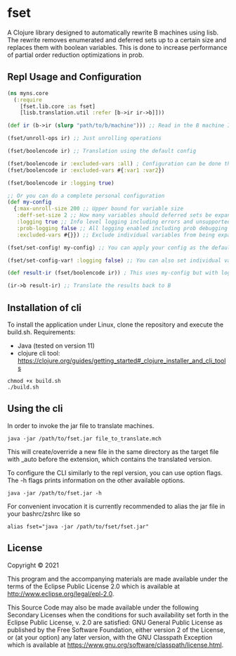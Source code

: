 # fset

A Clojure library designed to automatically rewrite B machines using lisb.
The rewrite removes enumerated and deferred sets up to a certain size and replaces them with boolean variables.
This is done to increase performance of partial order reduction optimizations in prob.

## Repl Usage and Configuration

``` clojure
(ns myns.core
  (:require
    [fset.lib.core :as fset]
    [lisb.translation.util :refer [b->ir ir->b]]))

(def ir (b->ir (slurp "path/to/b/machine"))) ;; Read in the B machine IR from a file

(fset/unroll-ops ir) ;; Just unrolling operations

(fset/boolencode ir) ;; Translation using the default config

(fset/boolencode ir :excluded-vars :all) ; Configuration can be done through kwargs
(fset/boolencode ir :excluded-vars #{:var1 :var2})

(fset/boolencode ir :logging true)

;; Or you can do a complete personal configuration
(def my-config
  {:max-unroll-size 200 ;; Upper bound for variable size
   :deff-set-size 2 ;; How many variables should deferred sets be expanded to?
   :logging true ;; Info level logging including errors and unsupported expressions
   :prob-logging false ;; All logging enabled including prob debugging
   :excluded-vars #{}}) ;; Exclude individual variables from being expanded

(fset/set-config! my-config) ;; You can apply your config as the default for the session

(fset/set-config-var! :logging false) ;; You can also set individual vars like that

(def result-ir (fset/boolencode ir)) ; This uses my-config but with logging set to false

(ir->b result-ir) ;; Translate the results back to B

```

## Installation of cli

To install the application under Linux, clone the repository and execute the build.sh.
Requirements:
 - Java (tested on version 11)
 - clojure cli tool: https://clojure.org/guides/getting_started#_clojure_installer_and_cli_tools

```
chmod +x build.sh
./build.sh
```

## Using the cli

In order to invoke the jar file to translate machines.
```
java -jar /path/to/fset.jar file_to_translate.mch
```
This will create/override a new file in the same directory as the target file with _auto before the extension,
which contains the translated version.

To configure the CLI similarly to the repl version, you can use option flags.
The -h flags prints information on the other available options.

```
java -jar /path/to/fset.jar -h
```

For convenient invocation it is currently recommended to alias the jar file in your bashrc/zshrc like so
```
alias fset="java -jar /path/to/fset/fset.jar"
```

## License

Copyright © 2021

This program and the accompanying materials are made available under the
terms of the Eclipse Public License 2.0 which is available at
http://www.eclipse.org/legal/epl-2.0.

This Source Code may also be made available under the following Secondary
Licenses when the conditions for such availability set forth in the Eclipse
Public License, v. 2.0 are satisfied: GNU General Public License as published by
the Free Software Foundation, either version 2 of the License, or (at your
option) any later version, with the GNU Classpath Exception which is available
at https://www.gnu.org/software/classpath/license.html.
